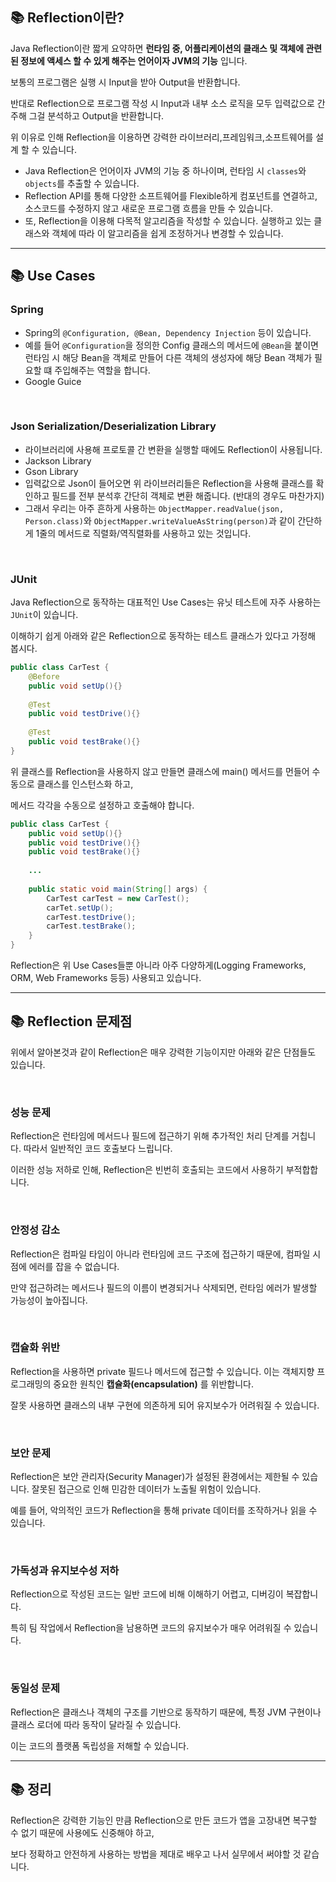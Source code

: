 ## 📚 Reflection이란?

Java Reflection이란 짧게 요약하면 **런타임 중, 어플리케이션의 클래스 및 객체에 관련된 정보에 액세스 할 수 있게 해주는 언어이자 JVM의 기능** 입니다.

보통의 프로그램은 실행 시 Input을 받아 Output을 반환합니다.

반대로 Reflection으로 프로그램 작성 시 Input과 내부 소스 로직을 모두 입력값으로 간주해 그걸 분석하고 Output을 반환합니다.

위 이유로 인해 Reflection을 이용하면 강력한 라이브러리,프레임워크,소프트웨어를 설계 할 수 있습니다.

- Java Reflection은 언어이자 JVM의 기능 중 하나이며, 런타임 시 `classes`와 `objects`를 추출할 수 있습니다.
- Reflection API를 통해 다양한 소프트웨어를 Flexible하게 컴포넌트를 연결하고, 소스코드를 수정하지 않고 새로운 프로그램 흐름을 만들 수 있습니다.
- 또, Reflection을 이용해 다목적 알고리즘을 작성할 수 있습니다. 실행하고 있는 클래스와 객체에 따라 이 알고리즘을 쉽게 조정하거나 변경할 수 있습니다.

---

## 📚 Use Cases

### Spring

- Spring의 `@Configuration, @Bean, Dependency Injection` 등이 있습니다.
- 예를 들어 `@Configuration`을 정의한 Config 클래스의 메서드에 `@Bean`을 붙이면 런타임 시 해당 Bean을 객체로 만들어 다른 객체의 생성자에 해당 Bean 객체가 필요할 떄 주입해주는 역할을 합니다.
- Google Guice

<br>

### Json Serialization/Deserialization Library

- 라이브러리에 사용해 프로토콜 간 변환을 실행할 때에도 Reflection이 사용됩니다.
- Jackson Library
- Gson Library
- 입력값으로 Json이 들어오면 위 라이브러리들은 Reflection을 사용해 클래스를 확인하고 필드를 전부 분석후 간단히 객체로 변환 해줍니다. (반대의 경우도 마찬가지)
- 그래서 우리는 아주 흔하게 사용하는 `ObjectMapper.readValue(json, Person.class)`와 `ObjectMapper.writeValueAsString(person)`과 같이 간단하게 1줄의 메서드로 직렬화/역직렬화를 사용하고 있는 것입니다.

<br>

### JUnit

Java Reflection으로 동작하는 대표적인 Use Cases는 유닛 테스트에 자주 사용하는 `JUnit`이 있습니다.

이해하기 쉽게 아래와 같은 Reflection으로 동작하는 테스트 클래스가 있다고 가정해 봅시다.

```java
public class CarTest {
    @Before
    public void setUp(){}
    
    @Test
    public void testDrive(){}
    
    @Test
    public void testBrake(){}
}
```

위 클래스를 Reflection을 사용하지 않고 만들면 클래스에 main() 메서드를 먼들어 수동으로 클래스를 인스턴스화 하고,

메서드 각각을 수동으로 설정하고 호출해야 합니다.

```java
public class CarTest {
    public void setUp(){}
    public void testDrive(){}
    public void testBrake(){}
    
    ...
    
    public static void main(String[] args) {
        CarTest carTest = new CarTest();
        carTet.setUp();
        carTest.testDrive();
        carTest.testBrake();
    }
}
```

Reflection은 위 Use Cases들뿐 아니라 아주 다양하게(Logging Frameworks, ORM, Web Frameworks 등등) 사용되고 있습니다.

---

## 📚 Reflection 문제점

위에서 알아본것과 같이 Reflection은 매우 강력한 기능이지만 아래와 같은 단점들도 있습니다.

<br>

### 성능 문제

Reflection은 런타임에 메서드나 필드에 접근하기 위해 추가적인 처리 단계를 거칩니다. 따라서 일반적인 코드 호출보다 느립니다.

이러한 성능 저하로 인해, Reflection은 빈번히 호출되는 코드에서 사용하기 부적합합니다.

<br>

### 안정성 감소

Reflection은 컴파일 타임이 아니라 런타임에 코드 구조에 접근하기 때문에, 컴파일 시점에 에러를 잡을 수 없습니다.

만약 접근하려는 메서드나 필드의 이름이 변경되거나 삭제되면, 런타임 에러가 발생할 가능성이 높아집니다.

<br>

### 캡슐화 위반

Reflection을 사용하면 private 필드나 메서드에 접근할 수 있습니다. 이는 객체지향 프로그래밍의 중요한 원칙인 **캡슐화(encapsulation)** 를 위반합니다.

잘못 사용하면 클래스의 내부 구현에 의존하게 되어 유지보수가 어려워질 수 있습니다.

<br>

### 보안 문제

Reflection은 보안 관리자(Security Manager)가 설정된 환경에서는 제한될 수 있습니다. 잘못된 접근으로 인해 민감한 데이터가 노출될 위험이 있습니다.

예를 들어, 악의적인 코드가 Reflection을 통해 private 데이터를 조작하거나 읽을 수 있습니다.

<br>

### 가독성과 유지보수성 저하

Reflection으로 작성된 코드는 일반 코드에 비해 이해하기 어렵고, 디버깅이 복잡합니다.

특히 팀 작업에서 Reflection을 남용하면 코드의 유지보수가 매우 어려워질 수 있습니다.

<br>

### 동일성 문제

Reflection은 클래스나 객체의 구조를 기반으로 동작하기 때문에, 특정 JVM 구현이나 클래스 로더에 따라 동작이 달라질 수 있습니다.

이는 코드의 플랫폼 독립성을 저해할 수 있습니다.

---

## 📚 정리

Reflection은 강력한 기능인 만큼 Reflection으로 만든 코드가 앱을 고장내면 복구할 수 없기 때문에 사용에도 신중해야 하고,

보다 정확하고 안전하게 사용하는 방법을 제대로 배우고 나서 실무에서 써야할 것 같습니다.